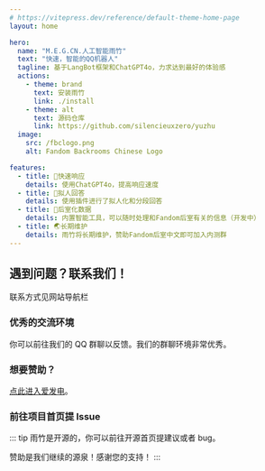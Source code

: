 ```yaml
---
# https://vitepress.dev/reference/default-theme-home-page
layout: home

hero:
  name: "M.E.G.CN.人工智能雨竹"
  text: "快速，智能的QQ机器人"
  tagline: 基于LangBot框架和ChatGPT4o，力求达到最好的体验感
  actions:
    - theme: brand
      text: 安装雨竹
      link: ./install
    - theme: alt
      text: 源码仓库
      link: https://github.com/silencieuxzero/yuzhu
  image:
    src: /fbclogo.png
    alt: Fandom Backrooms Chinese Logo

features:
  - title: 🌈快速响应
    details: 使用ChatGPT4o，提高响应速度
  - title: 🏡拟人回答
    details: 使用插件进行了拟人化和分段回答
  - title: 📌后室化数据
    details: 内置智能工具，可以随时处理和Fandom后室有关的信息（开发中）
  - title: 🌏长期维护
    details: 雨竹将长期维护，赞助Fandom后室中文即可加入内测群
---
```


<!--## 图片展示

<el-carousel type="card" height="24vw" indicator-position="none">
  <el-carousel-item v-for="item, k in previewSrcList" :key="item">
    <el-image preview-teleported :preview-src-list="previewSrcList" :src="item" :initial-index="k" />
  </el-carousel-item>
</el-carousel>-->

## 遇到问题？联系我们！

联系方式见网站导航栏

### 优秀的交流环境

你可以前往我们的 QQ 群聊以反馈。我们的群聊环境非常优秀。

### 想要赞助？

[点此进入爱发电](https://afdian.com/a/backrooms_fandom_cn)。

### 前往项目首页提 Issue
::: tip 雨竹是开源的，你可以前往开源首页提建议或者 bug。

赞助是我们继续的源泉！感谢您的支持！
:::
<script setup>
import { ElCarousel, ElCarouselItem, ElImage, ElImageViewer } from 'element-plus';

const previewSrcList = [
  '/1.png',
  '/2.png',
  '/3.png',
  '/4.png',
  '/5.png',
  '/6.png',
];
</script>
